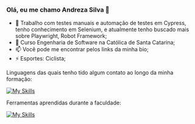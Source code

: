### Olá, eu me chamo Andreza Silva 👋


- 🔭 Trabalho com testes manuais e automação de testes em Cypress, tenho conhecimento em Selenium, e atualmente tenho buscado mais sobre Playwright, Robot Framework;
- 🌱 Curso Engenharia de Software na Católica de Santa Catarina;
- 📫 Você pode me encontrar pelos links da minha bio;
- ⚡ Esportes: Ciclista;

Linguagens das quais tenho tido algum contato ao longo da minha formação: 

[![My Skills](https://skillicons.dev/icons?i=js,html,css,java,c)](https://skillicons.dev)

Ferramentas aprendidas durante a faculdade:

[![My Skills](https://skillicons.dev/icons?i=docker,figma,linux,nginx,vscode,eclipse,git,idea)](https://skillicons.dev)
